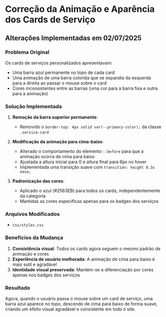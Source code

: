 # Correção da Animação e Aparência dos Cards de Serviço

## Alterações Implementadas em 02/07/2025

### Problema Original
Os cards de serviços personalizados apresentavam:
- Uma barra azul permanente no topo de cada card
- Uma animação de uma barra colorida que se expandia da esquerda para a direita ao passar o mouse sobre o card
- Cores inconsistentes entre as barras (uma cor para a barra fixa e outra para a animação)

### Solução Implementada
1. **Remoção da barra superior permanente**:
   - Removido o `border-top: 4px solid var(--primary-color);` da classe `.service-card`
   
2. **Modificação da animação para cima-baixo**:
   - Alterado o comportamento do elemento `::before` para que a animação ocorra de cima para baixo
   - Ajustada a altura inicial para 0 e altura final para 6px no hover
   - Implementada uma transição suave com `transition: height 0.3s ease;`
   
3. **Padronização das cores**:
   - Aplicado o azul (#2563EB) para todos os cards, independentemente da categoria
   - Mantidas as cores específicas apenas para os badges dos serviços

### Arquivos Modificados
- `css/styles.css`

### Benefícios da Mudança
1. **Consistência visual**: Todos os cards agora seguem o mesmo padrão de animação e cores
2. **Experiência de usuário melhorada**: A animação de cima para baixo é mais sutil e agradável
3. **Identidade visual preservada**: Mantém-se a diferenciação por cores apenas nos badges dos serviços

### Resultado
Agora, quando o usuário passa o mouse sobre um card de serviço, uma barra azul aparece no topo, descendo de cima para baixo de forma suave, criando um efeito visual agradável e consistente em todo o site.
